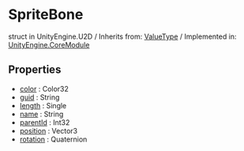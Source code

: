 # SpriteBone
struct in UnityEngine.U2D
 / Inherits from: <a href="https://docs.unity3d.com/6000.0/Documentation/ScriptReference/ValueType.html" target="_blank">ValueType</a> / Implemented in: <a href="https://docs.unity3d.com/6000.0/Documentation/ScriptReference/UnityEngine.CoreModule.html" target="_blank">UnityEngine.CoreModule</a>
## Properties
- <a href="https://docs.unity3d.com/6000.0/Documentation/ScriptReference/SpriteBone-color.html" target="_blank">color</a> : Color32
- <a href="https://docs.unity3d.com/6000.0/Documentation/ScriptReference/SpriteBone-guid.html" target="_blank">guid</a> : String
- <a href="https://docs.unity3d.com/6000.0/Documentation/ScriptReference/SpriteBone-length.html" target="_blank">length</a> : Single
- <a href="https://docs.unity3d.com/6000.0/Documentation/ScriptReference/SpriteBone-name.html" target="_blank">name</a> : String
- <a href="https://docs.unity3d.com/6000.0/Documentation/ScriptReference/SpriteBone-parentId.html" target="_blank">parentId</a> : Int32
- <a href="https://docs.unity3d.com/6000.0/Documentation/ScriptReference/SpriteBone-position.html" target="_blank">position</a> : Vector3
- <a href="https://docs.unity3d.com/6000.0/Documentation/ScriptReference/SpriteBone-rotation.html" target="_blank">rotation</a> : Quaternion
